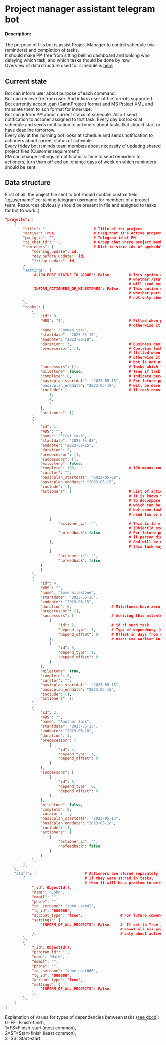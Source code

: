 # Project manager assistant telegram bot

#### Description:

The purpose of this bot is assist Project Manager to control schedule (via reminders) and completion of tasks.  
It should make PM free from sitting behind dashboard and looking who delaying which task, and which tasks should be done by now.  
Overview of data structure used for schedule is [here](#data-structure)  

## Current state

Bot can inform user about purpose of each command.  
Bot can recieve file from user. And inform user of file formats supported.  
Bot currently accept .gan (GanttProject) format and MS Project XML and translate them to json format for inner use.  
Bot can inform PM about current status of schedule. Also it send notification to actioner assigned to that task.
Every day bot looks at schedule and sends notification to actioners about tasks that should start or have deadline tomorrow.  
Every day at the morning bot looks at schedule and sends notification to actioners about current status of schedule.  
Every friday bot reminds team members about necessity of updating shared project files (Customer requirement)  
PM can change settings of notifications: time to send reminders to actioners, turn them off and on, change days of week on which reminders should be sent.



## Data structure

First of all: the project file sent to bot should contain custom field 'tg_username' containing telegram username for members of a project team. Resources obviously should be present in file and assigned to tasks for bot to work :)


```json
"projects": [                           
    {
        "title": '',                    # Title of the project
        "active": True,                 # Flag that it's active project, can be only one for PM
        "pm_tg_id": '',                 # Telegram id of PM  
        "tg_chat_id": '',               # Group chat where project members discuss project will be stored here
        "reminders": {                  # Dict to store ids of apcheduler jobs for reminders
            "morning_update": id,                       
            "day_before_update": id,
            "friday_update": id,
        }
        "settings": {
            'ALLOW_POST_STATUS_TO_GROUP': False,        # This option controls 
                                                        # whether /status command from group chat 
                                                        # will send message to group chat or directly to user
            'INFORM_ACTIONERS_OF_MILESTONES': False,    # This option controls 
                                                        # whether participants will be informed 
                                                        # not only about tasks but about milestones too
        },
        "tasks": [
            {
                "id": 0,
                "WBS": "1",                             # Filled when project imported from MS Project,
                                                        # otherwise it's empty.
                "name": "Common task",
                "startdate": "2023-05-15",
                "enddate": "2023-05-18",
                "duration": 3,                          # Business days
                "predecessor": [],                      # Contains tasks prior to the current one 
                                                        # (filled when project imported from MS Project, 
                                                        # otherwise it's empty); 
                                                        # bot is not using it for now.
                "successors": [],                       # Tasks which follow after current
                "milestone": false,                     # True if task is a milestone
                "complete": 0,                          # Indicate percentage of completion (0-100)
                "basicplan_startdate": "2023-05-15",    # For future purpose: when postpone function
                "basicplan_enddate": "2023-05-18",      # will be developed
                "include": [                            # If task consist of subtasks, their ids go here
                    1,
                    4,
                    2
                ],
                "actioners": []
            },
            {
                "id": 1,
                "WBS": "",
                "name": "First task",
                "startdate": "2023-05-08",
                "enddate": "2023-05-15",
                "duration": 5,
                "predecessor": [],
                "successors": [],
                "milestone": false,
                "complete": 100,                        # 100 means completed
                "curator": "",
                "basicplan_startdate": "2023-05-08",
                "basicplan_enddate": "2023-05-15",
                "include": [],
                "actioners": [                          # List of actioners (doers) of this task:
                                                        # It is known that the best approach is 
                                                        # to decompose project to small tasks
                                                        # which can be assigned to only one person,
                                                        # but some tasks (e.g. to move furniture)
                                                        # need two or more people to be envolved
                    {
                        "actioner_id": "",              # This is id of person in staff collection below 
                                                        # (ObjectId stored as string)
                        "nofeedback": false             # For future purpose: this flag will store
                                                        # if person didn't respond on last reminder
                    },                                  # And will be used to inform PM that 
                                                        # this task may lack of attention 
                    {
                        "actioner_id": "",
                        "nofeedback": false
                }                                       
                ]
            },
            {
                "id": 4,
                "WBS": "",
                "name": "Some milestone",
                "startdate": "2023-05-15",
                "enddate": "2023-05-15",
                "duration": 0,                  # Milestones have zero duration
                "predecessor": [],
                "successors": [                 # Achiving this milestone means "successors" task started
                    {
                        "id": 2,                # id of such task
                        "depend_type": 1,       # Type of dependency (see below)
                        "depend_offset": 0      # Offset in days from current task (negative number 
                    },                          # means its earlier in time)
                    {
                        "id": 5,
                        "depend_type": 1,
                        "depend_offset": 0
                    }
                ],
                "milestone": true,
                "complete": 0,
                "curator": "",
                "basicplan_startdate": "2023-05-15",
                "basicplan_enddate": "2023-05-15",
                "include": [],
                "actioners": []
            },
            {
                "id": 2,
                "WBS": "",
                "name": "Another task",
                "startdate": "2023-05-15",
                "enddate": "2023-05-18",
                "duration": 3,
                "predecessor": [
                    {
                        "id": 4,
                        "depend_type": 1,
                        "depend_offset": 0
                    }
                ],
                "successors": [
                    {
                        "id": 5,
                        "depend_type": 0,
                        "depend_offset": 0
                    }
                ],
                "milestone": false,
                "complete": 0,
                "curator": "",
                "basicplan_startdate": "2023-05-15",
                "basicplan_enddate": "2023-05-18",
                "include": [],
                "actioners": [
                    {
                        "actioner_id": "",
                        "nofeedback": false
                    }
                ]
            },        
        ],
    },
    "staff": [                      # Actioners are stored separately 
        {                           # If they were stored in tasks, 
                                    # then it will be a problem to write tg_id in each task
            "_id": ObjectId(),
            "name": "John",
            "email": "",
            "phone": "",
            "tg_username": "some_user42", 
            "tg_id": '000000',
            "account_type": 'free',                 # For future comercial use
            "settings": {
                'INFORM_OF_ALL_PROJECTS': False,    #  If set to True /status command will inform PM 
                                                    # about all his projects, otherwise   
            },                                      # only about active project  
        },
        {
            "_id": ObjectId(),
            "program_id": '',  
            "name": "Mark",
            "email": "",
            "phone": "",
            "tg_username": "some_user666",
            "tg_id": '000000',
            "account_type": 'free',
            "settings": {
                'INFORM_OF_ALL_PROJECTS': False,
            },
        },
    ]
]

```

Explanation of values for types of dependencies between tasks ([see docs](https://learn.microsoft.com/en-us/office-project/xml-data-interchange/xml-schema-for-the-tasks-element?view=project-client-2016)):  
0=FF=Finish-finish,  
1=FS=Finish-start (most common),  
2=SF=Start-finish (least common),  
3=SS=Start-start
